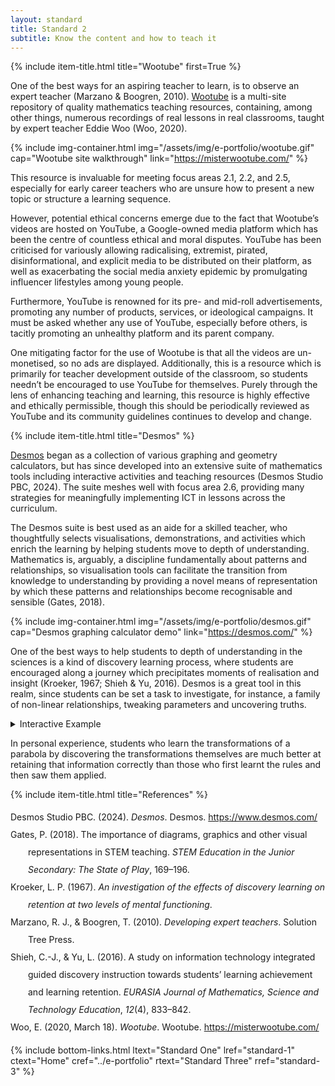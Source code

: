```yaml
---
layout: standard
title: Standard 2
subtitle: Know the content and how to teach it
---
```

<!-- WOOTUBE -->
{% include item-title.html title="Wootube" first=True %}

One of the best ways for an aspiring teacher to learn, is to observe an expert teacher (Marzano & Boogren, 2010). [Wootube](https://misterwootube.com/) is a multi-site repository of quality mathematics teaching resources, containing, among other things, numerous recordings of real lessons in real classrooms, taught by expert teacher Eddie Woo (Woo, 2020). 

{% include img-container.html img="/assets/img/e-portfolio/wootube.gif" cap="Wootube site walkthrough" link="https://misterwootube.com/" %}

This resource is invaluable for meeting focus areas 2.1, 2.2, and 2.5, especially for early career teachers who are unsure how to present a new topic or structure a learning sequence. 

However, potential ethical concerns emerge due to the fact that Wootube’s videos are hosted on YouTube, a Google-owned media platform which has been the centre of countless ethical and moral disputes. YouTube has been criticised for variously allowing radicalising, extremist, pirated, disinformational, and explicit media to be distributed on their platform, as well as exacerbating the social media anxiety epidemic by promulgating influencer lifestyles among young people. 

Furthermore, YouTube is renowned for its pre- and mid-roll advertisements, promoting any number of products, services, or ideological campaigns. It must be asked whether any use of YouTube, especially before others, is tacitly promoting an unhealthy platform and its parent company. 

One mitigating factor for the use of Wootube is that all the videos are un-monetised, so no ads are displayed. Additionally, this is a resource which is primarily for teacher development outside of the classroom, so students needn’t be encouraged to use YouTube for themselves. Purely through the lens of enhancing teaching and learning, this resource is highly effective and ethically permissible, though this should be periodically reviewed as YouTube and its community guidelines continues to develop and change.

<!-- DESMOS -->
{% include item-title.html title="Desmos" %}

[Desmos](https://desmos.com/) began as a collection of various graphing and geometry calculators, but has since developed into an extensive suite of mathematics tools including interactive activities and teaching resources (Desmos Studio PBC, 2024). The suite meshes well with focus area 2.6, providing many strategies for meaningfully implementing ICT in lessons across the curriculum. 

The Desmos suite is best used as an aide for a skilled teacher, who thoughtfully selects visualisations, demonstrations, and activities which enrich the learning by helping students move to depth of understanding. Mathematics is, arguably, a discipline fundamentally about patterns and relationships, so visualisation tools can facilitate the transition from knowledge to understanding by providing a novel means of representation by which these patterns and relationships become recognisable and sensible (Gates, 2018).

{% include img-container.html img="/assets/img/e-portfolio/desmos.gif" cap="Desmos graphing calculator demo" link="https://desmos.com/" %}

One of the best ways to help students to depth of understanding in the sciences is a kind of discovery learning process, where students are encouraged along a journey which precipitates moments of realisation and insight (Kroeker, 1967; Shieh & Yu, 2016). Desmos is a great tool in this realm, since students can be set a task to investigate, for instance, a family of non-linear relationships, tweaking parameters and uncovering truths. 

<details><summary>Interactive Example</summary>  
{% include frame-container.html src="https://teacher.desmos.com/activitybuilder/custom/566b31784e38e1e21a10aade?collections=651ca31cf69ee59aa9e3818a%2C5e73b204d560367270838c4b#preview/df77bcd1-a128-4e8b-a1e6-6417acf42950
" cap="Desmos \"Marbleslides\" activity" %}
</details>

In personal experience, students who learn the transformations of a parabola by discovering the transformations themselves are much better at retaining that information correctly than those who first learnt the rules and then saw them applied.


<!-- REFS -->

{% include item-title.html title="References" %}  
<div class="csl-bib-body" style="line-height: 2; margin-left: 2em; text-indent:-2em;">
  <div class="csl-entry">Desmos Studio PBC. (2024). <i>Desmos</i>. Desmos. <a href="https://www.desmos.com/">https://www.desmos.com/</a></div>
  <span class="Z3988" title="url_ver=Z39.88-2004&amp;ctx_ver=Z39.88-2004&amp;rfr_id=info%3Asid%2Fzotero.org%3A2&amp;rft_val_fmt=info%3Aofi%2Ffmt%3Akev%3Amtx%3Adc&amp;rft.type=webpage&amp;rft.title=Desmos&amp;rft.identifier=https%3A%2F%2Fwww.desmos.com%2F&amp;rft.au=undefined&amp;rft.date=2024"></span>
  <div class="csl-entry">Gates, P. (2018). The importance of diagrams, graphics and other visual representations in STEM teaching. <i>STEM Education in the Junior Secondary: The State of Play</i>, 169–196.</div>
  <span class="Z3988" title="url_ver=Z39.88-2004&amp;ctx_ver=Z39.88-2004&amp;rfr_id=info%3Asid%2Fzotero.org%3A2&amp;rft_val_fmt=info%3Aofi%2Ffmt%3Akev%3Amtx%3Ajournal&amp;rft.genre=article&amp;rft.atitle=The%20importance%20of%20diagrams%2C%20graphics%20and%20other%20visual%20representations%20in%20STEM%20teaching&amp;rft.jtitle=STEM%20education%20in%20the%20junior%20secondary%3A%20The%20state%20of%20play&amp;rft.stitle=STEM%20education%20in%20the%20junior%20secondary%3A%20The%20state%20of%20play&amp;rft.aufirst=Peter&amp;rft.aulast=Gates&amp;rft.au=Peter%20Gates&amp;rft.date=2018&amp;rft.pages=169-196&amp;rft.spage=169&amp;rft.epage=196&amp;rft.issn=9811054479"></span>
  <div class="csl-entry">Kroeker, L. P. (1967). <i>An investigation of the effects of discovery learning on retention at two levels of mental functioning</i>.</div>
  <span class="Z3988" title="url_ver=Z39.88-2004&amp;ctx_ver=Z39.88-2004&amp;rfr_id=info%3Asid%2Fzotero.org%3A2&amp;rft_val_fmt=info%3Aofi%2Ffmt%3Akev%3Amtx%3Ajournal&amp;rft.genre=article&amp;rft.atitle=An%20investigation%20of%20the%20effects%20of%20discovery%20learning%20on%20retention%20at%20two%20levels%20of%20mental%20functioning&amp;rft.aufirst=Leonard%20Paul&amp;rft.aulast=Kroeker&amp;rft.au=Leonard%20Paul%20Kroeker&amp;rft.date=1967"></span>
  <div class="csl-entry">Marzano, R. J., &amp; Boogren, T. (2010). <i>Developing expert teachers</i>. Solution Tree Press.</div>
  <span class="Z3988" title="url_ver=Z39.88-2004&amp;ctx_ver=Z39.88-2004&amp;rfr_id=info%3Asid%2Fzotero.org%3A2&amp;rft_val_fmt=info%3Aofi%2Ffmt%3Akev%3Amtx%3Abook&amp;rft.genre=book&amp;rft.btitle=Developing%20expert%20teachers&amp;rft.publisher=Solution%20Tree%20Press&amp;rft.aufirst=Robert%20J.&amp;rft.aulast=Marzano&amp;rft.au=Robert%20J.%20Marzano&amp;rft.au=Tina%20Boogren&amp;rft.date=2010"></span>
  <div class="csl-entry">Shieh, C.-J., &amp; Yu, L. (2016). A study on information technology integrated guided discovery instruction towards students’ learning achievement and learning retention. <i>EURASIA Journal of Mathematics, Science and Technology Education</i>, <i>12</i>(4), 833–842.</div>
  <span class="Z3988" title="url_ver=Z39.88-2004&amp;ctx_ver=Z39.88-2004&amp;rfr_id=info%3Asid%2Fzotero.org%3A2&amp;rft_val_fmt=info%3Aofi%2Ffmt%3Akev%3Amtx%3Ajournal&amp;rft.genre=article&amp;rft.atitle=A%20study%20on%20information%20technology%20integrated%20guided%20discovery%20instruction%20towards%20students%E2%80%99%20learning%20achievement%20and%20learning%20retention&amp;rft.jtitle=EURASIA%20Journal%20of%20Mathematics%2C%20Science%20and%20Technology%20Education&amp;rft.stitle=EURASIA%20Journal%20of%20Mathematics%2C%20Science%20and%20Technology%20Education&amp;rft.volume=12&amp;rft.issue=4&amp;rft.aufirst=Chich-Jen&amp;rft.aulast=Shieh&amp;rft.au=Chich-Jen%20Shieh&amp;rft.au=Lean%20Yu&amp;rft.date=2016&amp;rft.pages=833-842&amp;rft.spage=833&amp;rft.epage=842&amp;rft.issn=1305-8215"></span>
  <div class="csl-entry">Woo, E. (2020, March 18). <i>Wootube</i>. Wootube. <a href="https://misterwootube.com/">https://misterwootube.com/</a></div>
  <span class="Z3988" title="url_ver=Z39.88-2004&amp;ctx_ver=Z39.88-2004&amp;rfr_id=info%3Asid%2Fzotero.org%3A2&amp;rft_val_fmt=info%3Aofi%2Ffmt%3Akev%3Amtx%3Adc&amp;rft.type=webpage&amp;rft.title=Wootube&amp;rft.description=Find%20joy%20in%20learning%20mathematics.&amp;rft.identifier=https%3A%2F%2Fmisterwootube.com%2F&amp;rft.aufirst=Eddie&amp;rft.aulast=Woo&amp;rft.au=Eddie%20Woo&amp;rft.date=2020-03-18&amp;rft.language=en"></span>
</div>

<!-- Bottom links -->
{% include bottom-links.html ltext="Standard One" lref="standard-1"  ctext="Home" cref="../e-portfolio" rtext="Standard Three" rref="standard-3" %}
